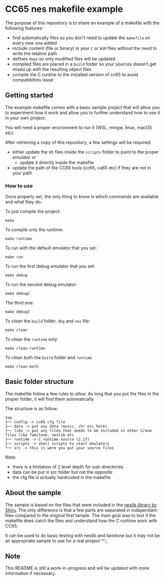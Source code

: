 # CC65 nes makefile example

The purpose of this repository is to share an example of a makefile with the following features:

- find automatically files so you don't need to update the `makefile` on every new one added
- include content (file or binary) in your `C` or `ASM` files without the need to write the relative path
- defines `deps` so only modified files will be updated
- compiled files are placed in a `build` folder so your sources doesn't get mixed up with the resulting object files
- compile the C runtine to the installed version of cc65 to avoid compatibilties issue

 
## Getting started

The example makefile comes with a basic sample project that will allow you to experiment how it work and allow you to further understand how to use it in your own project.  

You will need a proper environment to run it (WSL, mingw, linux, macOS etc).

After retrieving a copy of this repository, a few settings will be required:

- either update the sh files inside the `scripts` folder to point to the proper emulator or 
  - update it directly inside the makefile 
- update the path of the CC65 tools (cc65, ca65 etc) if they are not in your path

### How to use

Once properly set, the only thing to know is which commands are available and what they do.

To just compile the project:

```
make
```

To compile only the runtime:

```
make runtime
```

To run with the default emulator that you set:

```
make run
```

To run the first debug emulator that you set:

```
make debug
```

To run the second debug emulator:

```
make debug2
```

The third one:

```
make debug3
```

To clean the `build` folder, `dbg` and `nes` file:
```
make clean
```

To clean the `runtime` only:
```
make clean-runtime
```

To clean both the `build` folder and `runtime`
```
make clean-both
```

## Basic folder structure

The makefile follow a few rules to allow. As long that you put the files in the proper folder, it will find them automatically.

The structure is as follow:

```
top
├── config -> cc65 cfg file 
├── data -> put any data (music, chr etc here)
├── libs -> put any files that needs to be included in other C/asm files like famitone, neslib etc
├── runtime -> C runtime source (2.17)
├── scripts -> shell scripts to start emulators
└── src -> this is were you put your source files
```

Note: 
- there is a limitation of 2 level depth for sub-directories 
- data can be put in src folder but not the opposite
- the cfg file is actually hardcoded in the makefile


## About the sample

The sample is based on the files that were included in the [neslib library by Shiru](https://shiru.untergrund.net/files/src/cc65_nes_examples.zip). The only difference is that a few parts are separated in independant files compared to the original first tample.  The main goal was to test if the makefile does catch the files and understand how the C runtime work with CC65.  

It can be used to do basic testing with neslib and famitone but it may not be an appropriate sample to use for a real project ^^;;

## Note

This README is still a work-in-progress and will be updated with more information if necessary.